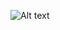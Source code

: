 ![Alt text](https://user-images.githubusercontent.com/107124308/265692509-92d0f263-a80e-4f42-9d6a-fc35c78cd6dc.png)